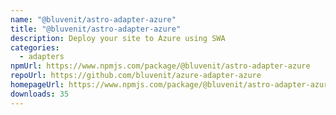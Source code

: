```yaml
---
name: "@bluvenit/astro-adapter-azure"
title: "@bluvenit/astro-adapter-azure"
description: Deploy your site to Azure using SWA
categories:
  - adapters
npmUrl: https://www.npmjs.com/package/@bluvenit/astro-adapter-azure
repoUrl: https://github.com/bluvenit/azure-adapter-azure
homepageUrl: https://www.npmjs.com/package/@bluvenit/astro-adapter-azure
downloads: 35
---
```


